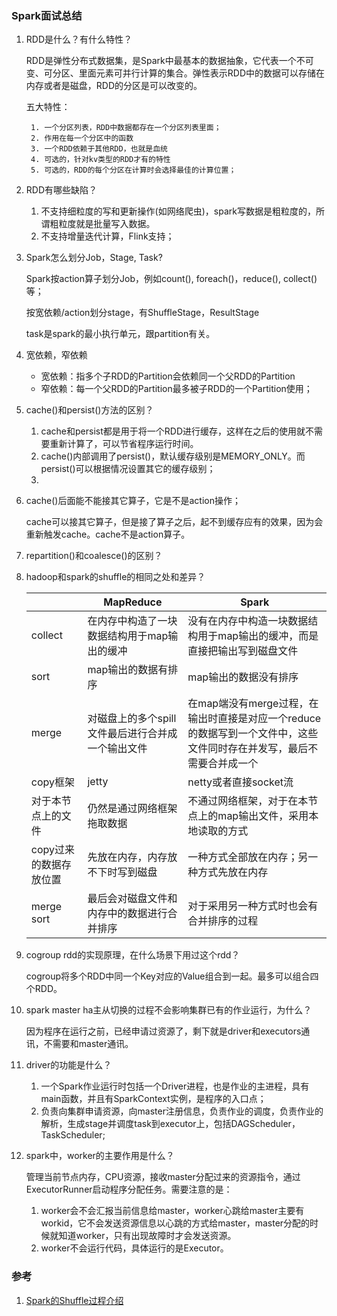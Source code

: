 ### Spark面试总结

1. RDD是什么？有什么特性？

   RDD是弹性分布式数据集，是Spark中最基本的数据抽象，它代表一个不可变、可分区、里面元素可并行计算的集合。弹性表示RDD中的数据可以存储在内存或者是磁盘，RDD的分区是可以改变的。

   五大特性：

    	1. 一个分区列表，RDD中数据都存在一个分区列表里面；
    	2. 作用在每一个分区中的函数
    	3. 一个RDD依赖于其他RDD，也就是血统
    	4. 可选的，针对kv类型的RDD才有的特性
    	5. 可选的，RDD的每个分区在计算时会选择最佳的计算位置；

2. RDD有哪些缺陷？

   1. 不支持细粒度的写和更新操作(如网络爬虫)，spark写数据是粗粒度的，所谓粗粒度就是批量写入数据。
   2. 不支持增量迭代计算，Flink支持；

3. Spark怎么划分Job，Stage, Task?

   Spark按action算子划分Job，例如count(), foreach()，reduce(), collect()等；

   按宽依赖/action划分stage，有ShuffleStage，ResultStage

   task是spark的最小执行单元，跟partition有关。

4. 宽依赖，窄依赖

   - 宽依赖：指多个子RDD的Partition会依赖同一个父RDD的Partition
   - 窄依赖：每一个父RDD的Partition最多被子RDD的一个Partition使用；

5. cache()和persist()方法的区别？

   1. cache和persist都是用于将一个RDD进行缓存，这样在之后的使用就不需要重新计算了，可以节省程序运行时间。
   2. cache()内部调用了persist()，默认缓存级别是MEMORY_ONLY。而persist()可以根据情况设置其它的缓存级别；
   3. 

6. cache()后面能不能接其它算子，它是不是action操作；

   cache可以接其它算子，但是接了算子之后，起不到缓存应有的效果，因为会重新触发cache。cache不是action算子。

7. repartition()和coalesce()的区别？

8. hadoop和spark的shuffle的相同之处和差异？

   |                        | MapReduce                                         | Spark                                                        |
   | ---------------------- | ------------------------------------------------- | ------------------------------------------------------------ |
   | collect                | 在内存中构造了一块数据结构用于map输出的缓冲       | 没有在内存中构造一块数据结构用于map输出的缓冲，而是直接把输出写到磁盘文件 |
   | sort                   | map输出的数据有排序                               | map输出的数据没有排序                                        |
   | merge                  | 对磁盘上的多个spill文件最后进行合并成一个输出文件 | 在map端没有merge过程，在输出时直接是对应一个reduce的数据写到一个文件中，这些文件同时存在并发写，最后不需要合并成一个 |
   | copy框架               | jetty                                             | netty或者直接socket流                                        |
   | 对于本节点上的文件     | 仍然是通过网络框架拖取数据                        | 不通过网络框架，对于在本节点上的map输出文件，采用本地读取的方式 |
   | copy过来的数据存放位置 | 先放在内存，内存放不下时写到磁盘                  | 一种方式全部放在内存；另一种方式先放在内存                   |
   | merge sort             | 最后会对磁盘文件和内存中的数据进行合并排序        | 对于采用另一种方式时也会有合并排序的过程                     |

9. cogroup rdd的实现原理，在什么场景下用过这个rdd？

   cogroup将多个RDD中同一个Key对应的Value组合到一起。最多可以组合四个RDD。

10. spark master ha主从切换的过程不会影响集群已有的作业运行，为什么？

    因为程序在运行之前，已经申请过资源了，剩下就是driver和executors通讯，不需要和master通讯。

11. driver的功能是什么？

    1. 一个Spark作业运行时包括一个Driver进程，也是作业的主进程，具有main函数，并且有SparkContext实例，是程序的入口点；
    2. 负责向集群申请资源，向master注册信息，负责作业的调度，负责作业的解析，生成stage并调度task到executor上，包括DAGScheduler，TaskScheduler;

12. spark中，worker的主要作用是什么？

    管理当前节点内存，CPU资源，接收master分配过来的资源指令，通过ExecutorRunner启动程序分配任务。需要注意的是：

    1. worker会不会汇报当前信息给master，worker心跳给master主要有workid，它不会发送资源信息以心跳的方式给master，master分配的时候就知道worker，只有出现故障时才会发送资源。
    2. worker不会运行代码，具体运行的是Executor。







### 参考

1. <a href="http://www.cnblogs.com/jxhd1/p/6528540.html">Spark的Shuffle过程介绍</a>